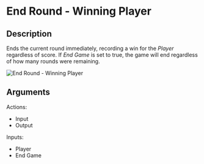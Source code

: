 # End Round - Winning Player

## Description

Ends the current round immediately, recording a win for the _Player_ regardless of score. If _End Game_ is set to true, the game will end regardless of how many rounds were remaining.

![End Round - Winning Player](../../.gitbook/assets/images/scripting/game-mode/endroundwinningplayer.png)

## Arguments

Actions:

- Input
- Output

Inputs:

- Player
- End Game
